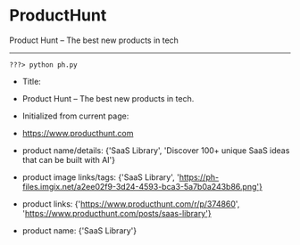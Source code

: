 # ProductHunt
Product Hunt – The best new products in tech

---

`???> python ph.py`
-  Title:
-   Product Hunt – The best new products in tech.
-  Initialized from current page:
-  https://www.producthunt.com

- product name/details:  {'SaaS Library', 'Discover 100+ unique SaaS ideas that can be built with AI'}
- product image links/tags:  {'SaaS Library', 'https://ph-files.imgix.net/a2ee02f9-3d24-4593-bca3-5a7b0a243b86.png'}
- product links:  {'https://www.producthunt.com/r/p/374860', 'https://www.producthunt.com/posts/saas-library'}
- product name:  {'SaaS Library'}
